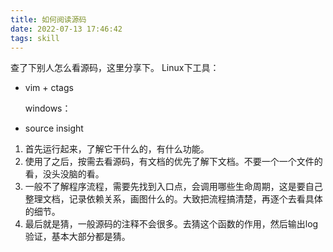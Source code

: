 ```yaml
---
title: 如何阅读源码
date: 2022-07-13 17:46:42
tags: skill
---
```


查了下别人怎么看源码，这里分享下。 
    Linux下工具：

- vim + ctags 

  windows： 

- source insight

1. 首先运行起来，了解它干什么的，有什么功能。
2. 使用了之后，按需去看源码，有文档的优先了解下文档。不要一个一个文件的看，没头没脑的看。
3. 一般不了解程序流程，需要先找到入口点，会调用哪些生命周期，这是要自己整理文档，记录依赖关系，画图什么的。大致把流程搞清楚，再逐个去看具体的细节。
4. 最后就是猜，一般源码的注释不会很多。去猜这个函数的作用，然后输出log验证，基本大部分都是猜。
